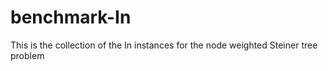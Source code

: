 # benchmark-In
This is the collection of the In instances for the node weighted Steiner tree problem
